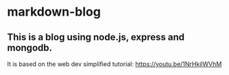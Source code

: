 # markdown-blog

## This is a blog using node.js, express and mongodb.

It is based on the web dev simplified tutorial:
https://youtu.be/1NrHkjlWVhM
